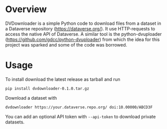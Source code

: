 # Overview
DVDownloader is a simple Python code to download files from a dataset in a Dataverse repository (https://dataverse.org/). It use HTTP-requests to access the native API of Dataverse. A similar tool is the python-dvuploader (https://github.com/gdcc/python-dvuploader) from which the idea for this project was sparked and some of the code was borrowed.

# Usage
To install download the latest release as tarball and run
```
pip install dvdownloader-0.1.0.tar.gz
```
Download a dataset with
```
dvdownloader https://your.dataverse.repo.org/ doi:10.00000/ABCD3F
```
You can add an optional API token with `--api-token` to download private datasets. 

